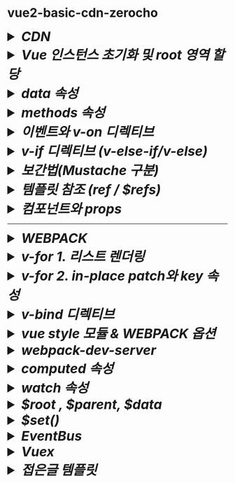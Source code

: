 # vue2-basic-cdn-zerocho

<details>
<summary style="font-size:30px; font-weight:bold; font-style:italic;">CDN</summary>
<br>

Webpack Babel이 아닌 순수 HTML로 Vue를 구현한다.

```html
<!DOCTYPE html>
<head>
  <title>구구단</title>
  <script src="https://cdn.jsdelivr.net/npm/vue/dist/vue.js"><!-- 태그 추가 --></script>
</head>
<body>
</body>
</html>
```
</details>
<details>
<summary style="font-size:30px; font-weight:bold; font-style:italic;">Vue 인스턴스 초기화 및 root 영역 할당</summary>
<br>

```html
<body>
  <div id="root">
  </div>
</body>
<script>
  /* CDN Script를 통해 아래 코드만으로 Main div를 Vue의 컴포넌트, 템플릿으로 전환할 수 있다. */
  const app = new Vue({
    el: '#root' /* HTML상의 해당 영역에 Vue 인스턴스가 적용된다. */
  });
</script>
```


</details>


<details>
<summary style="font-size:30px; font-weight:bold; font-style:italic;">data 속성</summary>
<br>

Vue나 React 같은 싱글페이지 애플리케이션의 경우 브라우저의 주소창이 변경되지 않는다.
즉, 하나의 페이지에서 화면을 바꾸는 원리이므로 기존 코딩된 영역 혹은 데이터가 다른 영역/데이터로 변경된다.
따라서 뷰나 리액트에서는 어떤 영역이 변경 되는지를 파악하는것이 중요하고,
변경되는 대상을 데이터로 관리해야 한다.

예를들어 좋아요 버튼을 눌렀을때 버튼이 사라지면서 "좋아요 버튼 눌림" 이라는 텍스트가 출력되기 위해서는
좋아요 버튼이 데이터로서 관리되어야 한다.

```html
<script>
  const app = new Vue({
    el: '#root',
    data: {
      liked: false
    }
  });
</script>
```
기존 바닐라 자바스크립트나 jQuery의 경우 데이터가 바뀌면 변경된 데이터에 따라서 append remove 등의 작업을 따로 코드를 통해 dom을 수정을 해줘야하지만 
Vue에서는 데이터의 변경을 감지하고 데이터가 사용되는 영역을 자동으로 수정해주기 때문에 작업이 줄어든다.

**`Vue는 데이터만(를) 관리한다`를 핵심 으로 생각, 사고방식을 바꿔야만 퍼블리싱, JQuery를 했던 사람들이 Vue나 React에 적응하기 쉬워진다.**
해당 데이터는 위의 코드와 같이 data 속성을 정의하여 객체로 관리한다.
해당 객체는 this로 접근이 가능하다.
`data.liked` == `this.liked`

</details>
<details>
<summary style="font-size:30px; font-weight:bold; font-style:italic;">methods 속성</summary>
<br>

Vue 에서 methods 속성은 반응형 데이터인 data를 사용해 특정 동작을 수행하는 함수를 정의하는데 사용한다.
methods에 정의된 함수는 UI의 이벤트(클릭, 입력 등)에 반응하여 데이터의 상태를 변경하거나 필요한 작업을 수행한다.

일반적으로 methods 속성을 사용하는 이유는 다음과 같다.
 - 이벤트 기반 동작: 버튼을 클릭하거나 특정 액션이 발생했을 때 동작할 함수를 정의할 수 있다.
 - 데이터 변경, 화면 업데이트: methods 속성 내 함수에서 data 속성의 값을 변경하면, Vue의 반응형 시스템이 해당 데이터와 연결된 화면 영역을 자동으로 업데이트 한다.

 ```html
<script>
  const app = new Vue({
    el: '#root',
    data: {
      liked: false
    },
    methods: {
      onClickButton() {
        this.liked = true; // data.liked = true와 같게 동작된다.
      }
    }
  });
</script>
```
위 코드에서 onClickButton 메소드는 liked의 상태를 true로 변경하여 최초 1회 false를 true로 변경하게 한다.  
이처럼 Vue에서는 이벤트에 따라 동작을 분리하여 정의하고 데이터를 제어하는 방식으로 개발하는 것이 중요하다.
기존 바닐라 자바스크립트나 jQuery의 경우 클릭시 dom을 수동으로 조작하고, 버튼 상태에 따라 새로운 HTML을 추가하거나 CSS를 수정해야 했다.  
반면 Vue는 methods 속성에서 데이터를 변경하는 것만으로 Vue의 반응형 시슽메이 DOM을 자동으로 조작해주기 때문에 코드의 가독성과 유지보수가 크게 향상된다.
**핵심적으로 Vue에서는 데이터와 동작을 분리하여, 필요한 동작은 methods에 정의하고, UI는 데이터에 따라 자동으로 업데이트된다고 이해하면 좋다**

</details>
<details>
<summary style="font-size:30px; font-weight:bold; font-style:italic;">이벤트와 v-on 디렉티브</summary>
<br>

js에서는 이벤트 리스너에 함수 등록을 onclick이라는 속성에 등록한다.  
vue에서는 v-on 디렉티브를 활용한다.  
`v-on:이벤트명="실행코드"` 형태로 특정 이벤트에 통해 실행할 코드를 바인딩한다.  
아래 예제는 click이벤트에 onCLickButton 메소드를 `v-on:click="onClickButton"` 형태로 바인딩하는 예제 코드이다.  

- ### 예제코드

  ```html
  <body>
    <div id="root">
      <button v-on:click="onClickButton">Like</button> <!-- v-on 디렉티브 이벤트 바인딩 -->
    </div>
  </body>
  <script>
    const app = new Vue({
      el: '#root',
      data: {
        liked: false,
      },
      methods: {
        onClickButton() {
          console.log(this.liked)
          this.liked = true;
          console.log(this.liked)
        }
      }
    });
  </script>
  </html>
  ```

## 축약형
`v-on:이벤트명="실행코드"` 디렉티브의 축약형으로 `@이벤트명="실행코드"`와 같이 사용할 수 있다.  

- ### 예제코드
  ```html
  <body>
    <div id="root">
      <button @click="onClickButton">Like</button> <!-- v-on 디렉티브 축약형 @ 적용 -->
    </div>
  </body>
  <script>
    const app = new Vue({
      el: '#root',
      data: {
        liked: false,
      },
      methods: {
        onClickButton() {
          console.log(this.liked)
          this.liked = true;
          console.log(this.liked)
        }
      }
    });
  </script>
  </html>
  ```
## 이벤트 수식어
일반적인 js 방식에서 이벤트 핸들러 함수 내부에 `event.preventDefault();` 또는 `event.stopPropagation();` 을
호출한다.
vue에서는 이러한 DOM 이벤트 세부사항을 핸들러 내에서 처리하지 않고, 핸들러에서는 데이터 로직만 처리할 수 있도록 v-on 디렉티브에 **이벤트 수식어**를 제공한다.  

`v-on.이벤트명.수식어` 형태로 사용한다.  
 - ex) `v-on.click.prevent`
   -  e.preventDefault();
- 수식어 종류
  - .stop
  - .prevent
  - .capture
  - .self
  - .once
  - .passive

### 이벤트 수식어 체이닝
이벤트 수식어는 체이닝이 가능하다.  
`v-on.이벤트명.수식어1.수식어2` 형태로 사용하며, 체이닝 순서로 수식어를 작동시킨다.  
 - ex 1) `v-on.click.prevent.stop`
   1. e.preventDefault();
   2. e.stopPropagation();

 - ex 2) `v-on.click.prevent.stop`
   1. e.stopPropagation();
   2. e.preventDefault();

</details>
<details>
<summary style="font-size:30px; font-weight:bold; font-style:italic;">v-if 디렉티브 (v-else-if/v-else)</summary>
<br>

# `v-if`
js에서는 조건부 렌더링을 dom 객체를 직접 탐색하여 css 속성을 부여하여 제어한다.  
react에서는 3항연산자나 && 혹은 || 조건으로 데이터 혹은 JSX 태그를 직접 제어한다.  
vue 에서는 v-if 디렉티브 속성을 data 변수와 함께 부여하여 조건부 렌더링을 적용한다.

- ### 예제코드

  ```html
  <body>
    <div id="root">
      <div v-if="liked">좋아요 눌렀음</div> <!-- v-if 조건부 랜더링 적용 -->
      <button v-on:click="onClickButton">Like</button>
    </div>
  </body>
  <script>
    const app = new Vue({
      el: '#root',
      data: {
        liked: false,
      },
      methods: {
        onClickButton() {
          console.log(this.liked)
          this.liked = true;
          console.log(this.liked)
        }
      }
    });
  </script>
  </html>
  ```

# `v-else ~ v-else-if`

 - v-else-if : v-if조건에 부합하지 않으면서 새로운 조건을 지정한다.  
 - v-else : 모든 조건에 부합하지 않는 경우에 해당한다.  
- ### 예제코드

  ```html

  <body>
    <div id="root">
      <div v-if="true">if</div>
      <div v-else-if="!true">else-if</div>
      <div v-else>else</div>
    </div>
  </body>

위와같이 v-if를 포함한 조건부 렌더링 디렉티브는 연속된 형제노드로 사용해야만 제대로 작동한다.
만약 조건부 렌더링 디렉티브 사이에 형제 노드로 일반 태그를 선언한다면, v-if와 v-else-if(혹은 v-else)를 연결하지 못해 조건부 렌더링이 적용되지 않고 일반 태그만 출력된다.
- ### 예제코드

  ```html

  <body>
    <div id="root">
      <div v-if="true">if</div>
      <div>NaN</div> <!-- 해당 영역만 출력됨. -->
      <div v-else>else</div>
    </div>
  </body>
  ```

</details>

<details>
<summary style="font-size:30px; font-weight:bold; font-style:italic;">보간법(Mustache 구분)</summary>
<br>

보간법이란?  
템플릿 영역에서 태그 사이에 텍스트 노드를 data 변수 등으로 할당하는 문법이다.  
react를 예로 들면 일반적인 단일 중괄호 표현식을 사용하며 이를 보간법이라고 한다.

Mustache란?  
vue에서 사용하는 보간법 방식으로 `{{ 변수 혹은 값 }}` 과 같이 이중 중괄호 형태로 데이터를 바인딩시킨다.  

- ### 예제코드

  ```html
  <body>
    <div id="root">
      <div>{{ first }} + {{ second }}</div>
    </div>
    <script>
      const app = new Vue({
        el: '#root',
        data: {
          /* 구구단 예제 템플릿 상 값이 변경되는 부분 4곳 */
          first: Math.ceil(Math.random() * 9),
          second: Math.ceil(Math.random() * 9),
        },
        
      })
    </script>
  </body>
  ```
  위의 예제에서는 랜덤값이 보간법에 의해 할당되어 실제 렌더링시 브라우저에 값 + 값 형태로 출력된다.


</details>
<details>
<summary style="font-size:30px; font-weight:bold; font-style:italic;">템플릿 참조 (ref / $refs)</summary>
<br>

Vue에서 기본 DOM 요소에 직접 액세스 해야하는 경우 ref 속성을 사용한다.  
- ### 예제코드

  ```html
  <input ref="input">
  ```

위 예제코드와 같이 일반 DOM요소에서 사용되는 경우는 해당 요소가 되지만, 자식 컴포넌트에서 사용하는 경우 참조는 해당 컴포넌트 인스턴스가 된다.
- ### 예제코드

  ```html
  <Child ref="child" />
  ```

위와같이 DOM요소에 ref속성을 적용한 뒤 접근할때에는 `this.$refs.ref명` 문법으로 접근한다.  


- ### 예제코드
  ```js
  onSubmitForm(e) {
    console.log(this.$refs.input)
    console.log(this.$refs.child)
  }
  ```

</details>
<details>
<summary style="font-size:30px; font-weight:bold; font-style:italic;">컴포넌트와 props</summary>
<br>

## Component
뷰 인스턴스에서 선언한 특정 레이아웃 영역을 하나의 템플릿 코드로 묶어, 관리한다.  
전역 컴포넌트 문법으로는 `Vue.component({'컴포넌트명', ...훅, ...속성})` 문법을 통해 관리한다.  
(CLI와 같은 WebPack 방식에서는 .vue 확장자 파일로 지역컴포넌트 형태로 관리한다. ; CDN에서도 지역컴포넌트 가능.)

- ### 예제코드
  ```js
  Vue.component(
    'wordRelay'/* PascalCase (Kebab Case 가능) */,
    {
      template: `
      <div>
        <div>{{ word }}</div>
      </div>
      `,
      data() {
        return {
          word: '유혁스쿨',
        }
      },
    }
  )
  ```
위 코드에서 template 속성에 선언한 영역을 적용하기 위해 등록한 컴포넌트명과 일치하는 이름의 태그를 선언한다.
(파스칼케이스, 케밥케이스 모두 사용 가능하다.)
- ### 예제코드
  ```html
  <div id="root">
    <word-relay></word-relay>
    <word-relay></word-relay>
    <word-relay></word-relay>
  </div>
  ```

- ### 전체코드
  ```html
  <body>
    <div id="root">
      <word-relay></word-relay>
      <word-relay></word-relay>
      <word-relay></word-relay>
    </div>
    <script>
      Vue.component(
        'wordRelay'/* PascalCase */,
        {
          template: `
          <div>
            <div>{{ word }}</div>
          </div>
          `,
          data() {
            return {
              word: '유혁스쿨',
            }
          },
        }
      )
    </script>
    <script>
      const app = new Vue({
        el: '#root',
      })
    </script>
  </body>
  ```

## Props
자식 컴포넌트에 데이터를 전달하는 Property(Attribute)이다.  
Dom 엘리먼트 태그에 속성을 기입하는것과 같이 컴포넌트 태그에 `prop명="값 혹은 변수"` 형태의 문법으로 사용한다.  
Vue에서는 props속성 이름의 형태를 기본적으로 케밥케이스를 사용한다.  

- ### 예제코드
  ```html
  <word-relay init-word="유혁스쿨"><!-- props (kebab case) --></word-relay>
  ```

컴포넌트에서는 props 속성을 통해 받는다.  
기본적으로는 배열 형태로 props명을 작성하는데, 케밥케이스, 파스칼케이스 모두 가능하다.  
(타입과 기본값, 필수여부를 설정하는 객체 형태의 문법도 있으며, 객체 형태 문법은 Document를 참조하자.)
- ### 예제코드
  ```js
  Vue.component(
        'wordRelay',
        {
          template: `<!-- 생략 -->`,
          props: ['inittWord'],
          data() {
            return {
              word: this.initWord,
            }
          },
        }
      )
  ```

- ### 전체 코드
  ```html
  <body>
    <div id="root">
      <word-relay init-word="유혁스쿨"></word-relay>
      <word-relay init-word="초밥"></word-relay>
      <word-relay init-word="바보"></word-relay>
    </div>
    <script>
      Vue.component(
        'wordRelay',
        {
          template: `
          <div>
            <div>{{ word }}</div>
          </div>
          `,
          props: ['inittWord'],
          data() {
            return {
              word: this.initWord,
            }
          },
        }
      )
    </script>
    <script>
      const app = new Vue({
        el: '#root',
      })
    </script>
  </body>
  ```

</details>
<hr>
<details>
<summary style="font-size:30px; font-weight:bold; font-style:italic;">WEBPACK</summary>
<br>

## 웹 패킹이란?  
현재 프로젝트에서 사용되는 모든 js를 하나의 파일로 압축하여 합치는 작업이다.  

- 프로젝트 초기화
	package.json가 생성되며, 해당 파일을 통해 라이브러리(디펜던시)와 빌드에 필요한 script 명령등을 정의한다.
	
	```bash
	npm init
	```
	```bash
	package name: {프로젝트명}
	```

- vue 디펜던시 설치
	```bash
	npm install vue
	```
- webpack, webpack-cli 디펜던시 설치(개발 모드)
	```bash
	npm i webpack webpack-cli -D
	```
	
- webpack 환경설정  

  웹 패킹을 위해서는 webpack 설정이 필요하다.  

  - **entry** : 모든 script를 하나로 합칠때 대표가되는 파일을 등록한다.
  - **module** : webpack의 핵심으로, rules 배열에 객체 형태로 어떻게 합칠지, 처리할지를 설정한다.
  - **plugins** : ?
  - **output** : 웹 패킹으로 변환될 파일(entry에 등록된 파일)을 참조하고, 웹패킹이 완료된 파일을 저장할 디렉토리를 설정한다.
    - filename
    - path

  - `webpack.config.js`
      ```js
      /* 절대경로 추가 */
      const path = require('path')
      module.exports = {
        entry: {
          // app: './main.js'
          app: path.join(__dirname, 'main.js') // 절대경로 생성 `/4. 숫자야구/main.js`
        },
        module: {
          rules: [{}]
        },
        plugins: [],
        output: {
          filename: '[name].js', /* [name]: entry.app을 참조한다. (app.js 명시적 할당 가능) */
          // path: './dist', /* entry.app으로 등록한 하나의 script 파일이 저장될 디렉토리 경로 (app.js가 저장된다.)*/
          path: path.join(__dirname, 'dist'), /* 절대경로 => `/4. 숫자야구/dist` [arg1]: 현재 파일의 디렉토리 경로, [arg2]: 합칠 경로 */
        },
      }
      ```
	
## vue-loader
webpack의 패킹 대상은 JS 파일이다.  
JS 파일이 아닌 .vue 확장자에 대해 webpack이 패킹하기 위해서는 vue-loader가 필요하다.  

- `vue-loader 디펜던시 설치 (개발 모드)`  
    ```bash
    npm i vue-loader -D
    ```
	  
디펜던시 설치 후 webpack에서 vue-loader를 설정한다.  
- `webpack.config.js`
    ```js
    module.exports = {
      entry: {/* 생략 */},
      /**
      * webpack의 핵심이다.
      * rulse 배열 속성에 어떻게 합칠지, 처리할지를 정한다.
      */
      module: {
        rules: [{
          test: /\.vue$/,
          loader: 'vue-loader'
        }]
      },
      plugins: [],
      output: {/* 생략 */},
    }
    ```
디펜던시 설치 후 webpack에서 vue-loader를 설정한다.  

## vue template compiler

웹패킹을 할때 .vue 확장자 파일이 컴파일되는데 이때 전용 컴파일러가 필요하다.  
해당 컴파일러는 vue와 버전이 일치해야한다.  

  ```bash
  npm i vue-template-compiler
  ```

## 전역 Vue컴포넌트 Vue인스턴스 등록
아래 예시코드를 보며 vue2와 vue3 방식이 다르다는걸 유념해서 적용한다.  
- `main.js`
    ```js
    import Vue from 'vue'
    import { createApp } from 'vue';
    import NumberBaseball from './NumberBaseball'

    // new Vue(NumberBaseball).$mount('#root'); // vue2 마운트
    createApp(NumberBaseball).mount('#root'); // vue3 마운트
    ```

## build script 설정
프로젝트 초기화시 생성된 package.json 파일에 script 속성으로 등록한다.  
- `package.json`
    ```json
    {
      /* 생략 */
      "scripts": {
        /* [webpack 빌드 script 명령 등록] - `npm run build` → webpack.config.js에 등록한 path경로에 entry에 등록한 파일이 웹 패킹되어 생성된다 */
        "build": "webpack" 
      },
      /* 생략 */
    }
    ```
## build 진행 (명령어)
  ```bash
  npm run build
  ```
  위 명령어를 통해 webpack.config.js에 설정한 설정내역들을 통해 빌드를 진행하게 된다.  
  필자의 경우 output을 dist 디렉토리로 잡아두었고 entry 프로퍼티를 app으로 했기 때문에  
  dist 디렉토리 하위에 app.js 파일이 생성된다.  
  해당 파일 내의 소스코드는 main.js와 .vue확장자 파일 등을 포함하고 있다.


## build --watch 옵션
실시간으로 webpack에 의해 설정된 파일들의 코드를 모니터링하고 변경이 발생하면 새롭게 build해주는 옵션이 있다.  
- `package.json`
    ```json
    {
      /* 생략 */
      "scripts": {
        "build": "webpack --watch" 
      },
      /* 생략 */
    }
    ```

</details>
<details>
<summary style="font-size:30px; font-weight:bold; font-style:italic;">v-for 1. 리스트 렌더링</summary>
<br>

## v-for 리스트 렌더링
v-for 디렉티브를 사용하여 배을 기반 리스트 렌더링이 가능하다.  
해당 디렉티브는 `item in items` 형태의 특별한 문법을 사용한다.  
js의 for loop 종류의 하나인 for ...in 문법과 유사하다.  
`v-for="요소 in 배열"` 혹은 `v-for="(요소, index) in 배열"` 형태로 사용한다.  

- ### 예제코드
  ```html
  <template>
    <div>
      <ul>
        <li v-for="(el, idx) in array" >{{ el }}</li>
      </ul>
    </div>
  </template>
  <script>
    export default {
      
      data() {
        return {
          array: ["A", "B", "C", "D", "E"],
        }
      },
    }
  </script>
  ```

</details>
<details>
<summary style="font-size:30px; font-weight:bold; font-style:italic;">v-for 2. in-place patch와 key 속성</summary>
<br>

### in-place patch전략과 key속성
Vue는 메모리 절약을 위해 DOM 최적화를 통해 DOM을 재사용한다.  
이 과정에서 in-place patch 전략이라는 것을 사용한다.  
patch는 일종의 "떔빵"을 의미하며, in-place는 현재 지점에서 를 의미한다.  
현재 지점에서 땜빵 즉, 현재 DOM에서 변경될 부분만 땜빵해서 처리하고 DOM을 재사용 한다는 의미이다.  

예를들어 아래와 같은 코드가 있다고 가정해보자.  
- ### 예제코드
  ```html
  <body>
    <div id="app">
      <ul>
        <li v-for="item in list" :key="item">
          {{ item }} : <input type="number">
        </li>
      </ul>
      <button @click="shift">Shift!</button>
    </div>

    <script>
      // 부모 컴포넌트 정의
      new Vue({
        el: '#app',
        data:{
          list: ["apple", "banana", "orange"]
        },
        methods: {
          shift() {
            this.list.push(this.list.shift())
          }
        }
      });
    </script>
  </body>
  ```
   위 코드에서 input의 값을 순차적으로 1 2 3으로 입력한다.
   - apple: [1]
   - banana: [2]
   - orange: [3]
  위와 같은 상태에서 shift 버튼을 클릭할경우 아래와 같이 결과가 변경된다.
  [기대값]
   - banana: [2]
   - orange: [3]
   - apple: [1]
  [실제값]
   - banana: [1]
   - orange: [2]
   - apple: [3]
  이는 앞서 설명한것과 같이 in-place patch로 처리되었기 때문에 변경되는 부분인 {{item}}만 patch된다.  

  위와 같이 반복되는 내용을 하나로 관리해야 할 필요가 있고 이때 사용되는것이 바로 key 속성이다.  
  key 속성에는 요소를 구별할 수 있는 unique한 내용을 사용한다.
  
  ## index 바인딩 이슈
  만약 index를 사용할 경우, 배열 요소 중 하나가 삭제 된다면 첫번째 요소부터 마지막 요소까지 index를 재생성해야 하기 때문에 성능/버그 이슈가 발생한다.  
  단순히 하나의 데이터가 아닌 복잡한 데이터로 얽혀있는 경우가 있을 수 있고 이러한 상황에서 배열에 데이터를 추가할 경우 변경 감지에 대한 렌더링 시점 오류가 발생하여 순서가 꼬이는 경우도 발생한다.  
  예를들어, 배열의 특정 요소 객체 내부의 값이 변경하는데 이때 변경하는 원리가 해당 배열에 직접 접근하여 값을 변경하는 것이 아니라, 해당 배열을 복사하여 값을 변경한 뒤 배열을 통째로 다시 변경하는 경우이다.  

  vue는 배열 순서를 변경하거나 항목을 추가/삭제하는 순간 기존 DOM 요소를 재활용 하려고 한다.  
  이때 index가 변경되기 전 후의 변경시점에서 DOM과 데이터의 매핑이 꼬일 수 있게 된다.  
  즉, 동기화 시점 오류이다.  
  특정 시점에서 배열에 객체를 추가하고 정렬한 뒤, 해당 객체의 값을 변경할때 dom에 대한 연결이 key로 지정한 index로 연결되는데,
  배열의 값이 변경되고 v-for에서 index가 새롭게 생성되고, key에 매핑이 되는데, 매핑되기 전 찰나의 순간에 특정 index의 데이터를 변경할 경우 이전 index에 대한 데이터와 현재 index에 대한 데이터가 동시에 수정이 되는 현상이 발생할 수 있다.  
  예를들어 1, 2, 3, 4, 5 인덱스가 있고 3번과 4번 사이에 데이터를 추가한다면, 4번이 5번으로 밀려나고 새로운 4번 데이터가 추가된다.
  이렇게 데이터를 추가하면서, index가 재생성되며 index가 key에 매핑되게 되는데, `index가 key에 매핑 되기 전 찰나의 순간`에 4번 데이터의 속성값을 변경한다면, 5번으로 밀려날 4번 index 데이터와 새롭게 추가된 new 4번 index 데이터의 속성 값이 함께 변경되는 현상이 발생하게 된다.  
  

  
</details>
<details>
<summary style="font-size:30px; font-weight:bold; font-style:italic;">v-bind 디렉티브</summary>
<br>

## v-bind
vue에서 html 엘리먼트의 특정 속성에 state 변수 혹은 문자, 숫자, 불리언 등의 값을 바인딩(할당) 할때 사용한다.  
`v-bind:class="값 혹은 변수"`

- ### 예제코드
  ```html
  <div id="screen" v-bind:class="'cls'"></div> <!-- class="cls" -->
  <button v-bind:disabled="true">비활성화됨</button> <!-- disabled -->
  ```

</details>
<details>
<summary style="font-size:30px; font-weight:bold; font-style:italic;">vue style 모듈 & WEBPACK 옵션</summary>
<br>

webpack 방식에서 vue 프로젝트를 build할때 .vue확장자에 대한 로드를 하기 위해서는 webpack.config.js의 module 옵션의 rules 배열에 .vue확장자에 대한 로더 모듈을 등록해야했다.  
vue의 style태그를 build할때 또한 css와 style 관련 로더 모듈이 필요하고, webpack.config.js에 등록해줘야 한다.

- 필요한 모듈
  - vue-style-loader
  - css-loader

- npm 모듈 추가 (개발용)
  ```bash
    npm i vue-style-loader css-loader -D
  ```

- `webpack.config.js` 로더 모듈 설정
    ```js
    module.exports = {
      /* 생략 */
      module: {
        rules: [
          /* 생략 */
         {
          test: /\.css$/,
          use: [
            'vue-style-loader',
            {
              loader: 'css-loader',
              options: {
                esModule: false,
              }
            }
          ]
        },
        ]
      },
      /* 생략 */
    }
    ```

</details>
<details>
<summary style="font-size:30px; font-weight:bold; font-style:italic;">webpack-dev-server</summary>
<br>

웹팩 데브서버는 웹팩의 빌드 대상 파일이 변경되었을 때 매번 웹팩 명령어를 실행하지 않아도 코드만 변경하고 저장하면 웹팩으로 빌드한 후 브라우저를 새로고침 해준다.  
매번 명령어를 치는 시간과 브라우저를 새로고침 하는 시간 뿐만 아니라 웹팩 빌드 시간 또한 줄여주기 때문에 웹팩 기반의 웹 애플리케이션 개발에 필수로 사용된다.

- ### npm 모듈 설치

  ```bash
  npm install webpack-dev-server -D
  ```

- `webpack.config.js` devServer 설정
    ```js
    module.exports = {
      /* 생략 */
      devServer: {
        devMiddleware: { publicPath: '/dist' },
        static: { directory: path.resolve(__dirname) },
        hot: true,
        compress: true,
        port: 9000
      }
    }
    ```

- `package.json` 실행 script 설정
    ```json
    {
      /* 생략 */
      "scripts": {
        "dev": "webpack-dev-server --hot" 
      },
      /* 생략 */
    }
    ```

- ### 실행 명령
  ```bash
  npn run dev
  ```
- ### 메인 html  
```html
<div id="root"></div>
<script src="./dist/app.js"></script>
```
`npm run build` 명령어를 통한 `webpack --watch` script와는 다르게 webpack-dev-server의 경우 dist/app.js 폴더가 생성되지 않는다.  
그럼에도 불구하고 네트워크 탭을 확인해보면 localhost:포트/dist/app.js를 가져오게 된다.  
output을 로컬에 직접적으로 저장하지 않고 서버 프로세스가 실행 중인 Node.js의 메모리 공간에 저장이 된다.  
이때 중요한점은 메인 html 파일에서 /dist/app.js 경로의 script 파일을 참조해야만 한다.  
(참조하지 않는다면 애초에 실행할 script가 없어지기 때문...)
</details>
<details>
  <summary style="font-size:30px; font-weight:bold; font-style:italic;">
    computed 속성
  </summary>

  ```html
  <div>
    {{ number+1 }}
  </div>
  ```
  템플릿 내에 표현식을 넣으면 편리하다.  
  ```html
  <div>
    {{ message.split("").reverse().join('') }}
  </div>
  ```
  그러나 위와 같이 너무 많은 연산을 템플릿 내에서 하게 된다면 코드가 비대해지고 유지보수 하기 어려움이 있다.
  이때 computed 속성을 사용한다.  

  - computed 예제  
    computed 속성에 함수를 선언하고, state에 접근하여 데이터를 가공한 뒤 가공한 데이터를 반환한다.  
    이때, 함수명은 template에서 변수명으로 사용할 수 있게 된다.
    **주의할 점은 computed속성에 선언한 함수는 함수로서 호출할 수 없고 변수로써 사용한다.**
    ```html
    <body>
      <div id="app">
        {{ convertMsg }}
      </div>
      <script>
        new Vue({
          el: '#app',
          data: {
            computedMsg: 'Hello',
          },
          computed: {
            convertMsg() {
              return this.computedMsg.split("").reverse().join('')
            },
          },
        })
      </script>
    </body>
    ```
    Vue 인스턴스가 처음 생성될 때, mount 전 data속성이 정의된 computed속성이 정의된다. 또한, state의 변경을 감지한다. (state값이 변경되면 작동됨.)

    커스텀으로 getter와 setter를 제공하지만, 예제에서는 이를 하나의 메소드로 적용하였다.
    ```js
    export default {
      computed: {
        convertMsg: {
          get() {
            console.log("get")
            return this.computedMsg
          },
          set(value) {
            console.log("set : ", value)
            this.computedMsg = value.split("").reverse().join('')
          },
        }
      },
      methods: {
        convertMsgF(newValue) {
          return this.convertMsg = newValue
        },
      }
    }
    ```
    computed의 convertMsg의 변경이 감지되면 convertMsg의 convertMsg를 value로 받아온 뒤 state에 초기화 한다.
    즉, 특정 블록 내에서 computed속성에 정의한 변수(property)를 초기화 하는 로직이 작동 해야만 커스텀 set get 방식을 적용할 수 있게 된다.

    또한 computed를 통해 한번 계산된 데이터는 캐싱이라는 기능으로 가져다가 사용할 수 있으며,
    이로 인해 반복적인 함수 호출과 계산을 줄여준다

    ```html
    <body>
      <div id="app">
        {{ convertMsg() }}
        {{ convertMsg() }}
        {{ convertMsg() }}
        {{ convertMsg() }}
      </div>
      <script>
        new Vue({
          el: '#app',
          data: {
            computedMsg: 'Hello',
          },
          methods: {
            convertMsg() {
              return this.computedMsg.split("").reverse().join('')
            },
          },
        })
      </script>
    </body>
    ```
    위와 같이 메소드를 여러번 호출한다면, 호출할 때 마다 반환한다.

    ```html
    <body>
      <div id="app">
        {{ convertMsg }}
        {{ convertMsg }}
        {{ convertMsg }}
        {{ convertMsg }}
      </div>
      <script>
        new Vue({
          el: '#app',
          data: {
            computedMsg: 'Hello',
          },
          computed: {
            convertMsg() {
              return this.computedMsg.split("").reverse().join('')
            },
          },
        })
      </script>
    </body>
    ```
    그러나 computed는 접근한 data 변수가 변경되지 않는 이상 한번 연산된 결과값이 캐싱되어 출력된다.

</details>
<details>
  <summary style="font-size:30px; font-weight:bold; font-style:italic;">
    watch 속성
  </summary>

  관찰할 state를 등록한 뒤, 등록 된 state 상태가 변경되면 동작한다.  
  ```html
  <body>
    <div id="app">
      {{ convertMsg }} <br> <!-- 우로헬 -->
      oldVal : {{ oldVal}} <br> <!-- Hello -->
      newVal : {{ newVal}} <!-- 헬로우 -->
    </div>
    <script>
    new Vue({
      el: '#app',
      data: {
        newVal: '',
        oldVal: '',
        computedMsg: 'Hello'
      },
      watch: {
        computedMsg(newVal, oldVal) { // computed의 converMsg을 통해 수정함.
          this.newVal = newVal
          this.oldVal = oldVal
        }
      },
      computed: {
        convertMsg(e) {
          this.computedMsg = "헬로우" // 여기서 watch 대상을 수정함.
          return this.computedMsg.split("").reverse().join('')
        },
      },
    })
    </script>
  </body>
  ```
</details>
<details>
<summary style="font-size:30px; font-weight:bold; font-style:italic;">$root , $parent, $data</summary>
<br>

하위 컴포넌트인 현재 컴포넌트 기준 부모 컴포넌트와, 루트 컴포넌트 인스턴스에 접근할때 사용한다.

# $root

루트 Vue 인스턴스에 접근이 가능하다.  
`this.$root` 형태 문법으로 접근하며 data변수의 경우 직접 수정이 가능하다.  
모든 하위 컴포넌트에서 접근이 가능하며, **전역 저장소**처럼 활용할 수 있다.  

---
이러한 패턴은 아주 작은 크기의 어플리케이션이나, 적은 수의 컴포넌트에 대해서 유용하게 사용될 수 있으나,  
어플리케이션의 크기가 커지게 될 때 해당 패턴을 확장하기란 쉬운 일이 아니다.  
대부분의 경우 상태 관리를 위해 Vuex를 사용하는 것을 강력히 권장한다.  

# $parent
$root와 비슷하게 부모 Vue 인스턴스에 접근이 가능하다.  
`this.$parent` 형태 문법으로 접근하며 data변수의 경우 직접 수정이 가능하다.  
이는 prop을 이용해 데이터를 넘겨주는것 형태의 대안으로써 사용할 수 있다.  

---
대부분의 경우, 특히 부모 요소의 데이터를 자식 요소에서 변경하는 경우에 부모 요소에 접근하는 것은 디버깅의 편의성과 코드 가독성을 크게 해친다.  
나중에 해당 컴포넌트를 다시 보았을 때, 어디서 변경이 발생하였는지를 추적하는 것이 굉장히 어려워 질 수 있다.  

## 대안

- `vue 2`
  - **EventBus**
- `vue3`
  - **provider, inject**
- `vue2/3 호환`
  - **$emit**
  - **props (function)** 


# data 변수, methods 접근
하위 컴포넌트에서 부모 혹은 루트 컴포넌트의 data변수 혹은 메소드에 직접 접근이 가능하다.

## $data
현재 참조중인 인스턴스의 data 객체이다.  
`this.$인스턴스.$data` 형태 문법으로 참조한다.  
`this.$인스턴스.$data.변수명` 형태로 data 객체 참조 후 변수에 접근한다.  
(이때 인스턴스는 $root 혹은 $parent만 가능하다. )

## data 직접 접근
`this.$인스턴스.변수명` 형태로 변수에 직접 접근한다.

## methods 호출
`this.$인스턴스.메소드명` 형태로 메소드를 직접 호출한다.


- ### Root.vue
  ```html
  <template>
      <Parent/>
  </template>
  <script>
  import Parent from './Parent.vue';
  export default {
    components: {Parent},
    data() {
      return {
        root: 'root' // 턴전환: O팀 ↔ X팀 
      }
    },
    methods: {
      parentEx(){
        console.log("내가 니 증조 할애비다 : ", this.root)
      }
    },
  }
  </script>
  ```
- ### Parent.vue
  ```html
  <template>
      <Child/>
  </template>
  <script>
  import Child from './Child.vue';
  export default {
    components: {Child},
    data() {
      return {
        parent: 'parent' // 턴전환: O팀 ↔ X팀 
      }
    },
    methods: {
      parentEx(){
        console.log("내가 니 애비다 : ", this.parent)
      }
    },
  }
  </script>
  ```
- ### Parent.vue
  ```html
  <script>
  export default {
    mounted() {
      console.log(this.$root.$data) // 가장 최상위 부모의 data변수 접근
      this.$root.example() // 가장 최상위 부모 메소드 접근
      console.log(this.$parent.$data) // 직계 부모의 data변수 접근
      this.$parent.example() // 직계 부모 메소드 접근
    }
  }
  </script>
  ```

</details>
<details>
<summary style="font-size:30px; font-weight:bold; font-style:italic;">$set()</summary>
<br>

Vue 인스턴스에 javascript 객체를 data 옵션으로 전달하면 Vue는 모든 속성에 Object.defineProperty를 사용하여 getter/setter로 변환한다.  
getter/setter는 사용자에게는 보이지 않으나 속성에 액세스 하거나 수정할 때 vue가 종속성 추적 및 변경 알림을 수행할 수 있다.

그러나 vue에서 지원하는 최신 javscirpt에서는 변경을 감지하는 Object.observe가 deprecated 되었기 때문에 Vue는 속성의 추가/제거 는 감지할 수 없다.  
Vue는 인스턴스 초기화 중 getter / setter 변환 프로세스를 수행하므로, data 객체에 속성이 있어야 vue가 이를 변환하고 응답할 수 있다.  
vue는 이미 만들어진 인스턴스에 새로운 루트 수준의 반응 속성을 동적으로 추가하는 것을 허용하지 않는다.  
그러나 `Vue.set(Object, key, value)` 매소드를 사용하여 중첩된 객체에 반응성 속성을 추가할 수 있다.  
배열도 마찬가지이다. `Vue.set(Array, index, value)` 형태로 배열의 index를 변경/추가 하였을 경우 변경을 감지를 한다.  

Vue인스턴스에서는 `this.$set()` 문법으로 해당 함수를 호출할 수 있다.

- 반응성 객체 동적 추가 대안
  - $set()
  - 전개식(Spread Operator)
  - Object.assign


</details>
<details>
<summary style="font-size:30px; font-weight:bold; font-style:italic;">EventBus</summary>
<br>

- ## EventBus
  - ### `EventBus.js`
      전역으로 eventBus라는 상수값 내보낸다.
      여기서 new Vue()란 새로운 vue인스턴스를 생성하는것.
    ```javascript
    /* 생략 */
    export const eventBus = new Vue()
    /* 생략 */
    ```
   - 발행 $emit   
    eventBus에 $emit을 통해 신호를 송신  
    즉, eventBus라는 새로운 vue인스턴스가 부모 역할을 한다는 것으로 추론 가능하다.
    해당 인스턴스를 참조하는 모든 컴포넌트에서는 해당 신호를 수신할 수 있게 된다.
    첫번째 매개변수로 발행할 event명을, 두번째 매개변수로 매개변수 전달이 가능하다.  
      ```vue
      <script>
      import { eventBus } from './EventBus';
      export default {
        methods: {
          changeUser () {
            eventBus.$emit('userWasEdited', new Date())
          }
        }
      }
      </script>
      ```
    - 구독/취소 $on/$off  
      eventBus에 $on을 통해 신호를 수신  
      eventBus로 부터 발행된 이벤트명을 등록함으로써 구독(수신) 하게 된다.
      컴포넌트의 mounted 혹은 created 훅에서 수신하도록 처리하고,  
      컴포넌트가 해제될때 구독을 취소하여 리소스를 관리한다.  
      ```vue
      <script>
      import { eventBus } from './EventBus';
      export default {
        created () {
          eventBus.$on('userWasEdited', (date) => {
            this.editedDate = date
          })
        },
        beforeDestroyed() {
          eventBus.$off('userWasEdited')
        }
      }
      </script>
      ```
</details>
<details>
<summary style="font-size:30px; font-weight:bold; font-style:italic;">Vuex</summary>
<br>

  <details>
  <summary style="font-size:30px; font-weight:bold; font-style:italic;">install & setting</summary>
  <br>

  - ### vue2(2.6.10) 호환 `vuex3.1.1` 설치

    ```bash
    npm install vuex@3.1.1
    ```

  - ### Vuex store 모듈  생성  

    1. Vue 전역 인스턴스에 플러그인으로 등록  
      `Vue.use(Vuex)`
    2. Vuex 인스턴스 생성 및 기본 틀 구현  
      `new Vuex.store({/* 생략 */})`

    ```js
    import Vue from 'vue'
    import Vuex from 'vuex'

    Vue.use(Vuex) // 플러그인 등록
    export const store = new Vuex.store({
      state: {
        todos: [
          { id: 1, text: 'buy a car', checked: false},
          { id: 2, text: 'play a game', checked: false},
        ]
      },
      mutations: {},
      actions: {},
      getters: {}
    })

    ```

  - ### 루트 Vue 인스턴스 store 모듈 주입

    1. Vue 전역 인스턴스에 플러그인으로 등록  
      `Vue.use(Vuex)`
    2. Vuex 인스턴스 생성 및 기본 틀 구현  
      `new Vuex.store({/* 생략 */})`

    ```js
    import Vue from 'vue'
    import Component from './Component'
    import { store } from './store'

    console.log(store)

    new Vue({
      store, /* 모듈 등록 */
      render: Component => createElement(Component)
    }).$mount('#root'); // vue2 마운트
    ```

    **주의할점**은 Vuex 플러그인 등록시 Vuex 인스턴스로부터 store() 함수가 호출되기 전에 등록되어야만 한다.  
    만약 main.js에서 `Vue.use(Vuex)` 코드를 적용하여 Vuex를 플로그인으로 등록한다고 가정해보자.
    import가 먼저 실행되므로 Vuex의 store함수가 호출된 후 Vuex가 플러그인으로 등록되어 시점 문제가 발생하게 된다.

  </details>
  <details>
  <summary style="font-size:30px; font-weight:bold; font-style:italic;">State</summary>
  <br>

  # 호출
  state 변수는 vue 확장자 파일의 computed 속성에 호출하여 사용한다.  

  computed는 함수 형태를 정의하고, template에 해당 함수를 할당 함으로 초기 렌더링시 computed에 정의 한 함수가 호출된다.  
  또한, 내부적으로 data나 state의 변경을 감지하면 이를 의존하고 있는 computed에 정의한 함수가 다시 호출 된다.  
  여기서 말하는 의존이란, 계산된 값이 어떤 다른값에 따라 달라진다는 의미로,  
  computed 속성의 결과가 특정한 data 속성이나 vuex state값을 기준으로 결정될 때,  
  그 값을 "의존성" 이라고 한다.  

  이때 state 혹은 data 그 자체를 하나로 의존하는 것이 아니라 computed에서 참조하는 특정(세부) 대상을 지칭한다.  
  data라면 data에 나열된 변수중 computed에서 정확히 참조하는 변수,  
  vuex state라면 state에 나열된 변수중 computed에서 정확히 참조하는 변수를 말한다.  
  데이터 변수의 경우 `return this.todo` 면 `todo`, `return this.user` 면 `user`가 computed의 의존성이고  
  vuex state 변수의 경우 `return this.$store.state.todo` 면 `todo`, `return this.$store.state.user` 면 `user`가 computed의 의존성이 된다.  


  - ### ___.vue
    ```html
    <template>
      {{ todos }}
    </template>
    <script>
      export default {
        computed: {
          todos() {
            return this.$store.state.todoss
          }
        }
      }
    </script>
    ```


  </details>
  <details>
  <summary style="font-size:30px; font-weight:bold; font-style:italic;">Mutations</summary>
  <br>

  # 정의
  vuex에서 state에 있는 변수를 변경할때는 mutations 안에서 변경하는것이 규칙이다.
  - ### Store
    ```js
    import Vue from 'vue'
    import Vuex from 'vuex'
    Vue.use(Vuex)

    export default new Vuex.Store({
      state: {
        todos: [
          { id: 1, text: 'buy a car', checked: false},
          { id: 2, text: 'play a game', checked: false},
        ]
      },
      mutations: {
        ADD_TODO(state, payload) {
          state.todos.push({
            id: Math.random(),
            text: payload,
            checked: false
          })
        },
      },
      actions: {

      },
      getters: {

      }
    })
    ```
  mutations 속성에 함수를 정의하고 해당 함수 블록에서 state에 접근하여 state를 변경한다.
  이때 함수의 첫번째 매개변수로 state를, 두번째 매개변수로 payload를 받는다.
  payload는 mutations의 함수가 호출될때 전달하는 값이다.

  # 호출


  - ### commit
    mutations를 vue 확장자 파일에서 호출할때는 methods 속성에서 함수를 정의하고, commit을 통해 호출한다.

    - #### ___.vue
      ```html
      <template>
        <button 
          @keyup.enter="addTodo"
        >
      </template>

      <script>
      export default {
        name: 'AddTodo',
        methods: {
          addTodo(e) {
            this.$store.commit('ADD_TODO', e.target.value) // mutation 호출
          },
        },
      };
      </script>
      ```
      첫번째 매개변수로는 mutations에 정의한 함수 이름, 두번째 매개변수로는 해당 함수의 두번째 매개변수인 payload 전달값을 할당할 수 있다.

  </details>
  <details>
  <summary style="font-size:30px; font-weight:bold; font-style:italic;">Vuex Actions</summary>
  <br>

  # 정의
  Vuex에서 actions는 비즈니스로직 즉, 여러개의 mutations를 조합하여 호출하거나 비동기적인 로직을 처리할 때 사용한다.
  여기서 말하는 비동기적인 로직은 fetch나 axios, jQuert의 ajax 뿐만 아니라 Promise객체, Async~Await 그 자체를 말한다.  

  mutations에서 비동기 로직을 처리할 경우 mutations가 호출되고난 뒤, 비동기 로직이 종료되기 전 mutations의 함수 블록이 종료된다.  
  state 변경을 보장받을 수 없고, getters같은 state 변경 감지에 대한 작업 처리에 영향을 주게 된다.

  따라서 state의 직접적인 변경은 mutations에서 관리하고, 비동기적 작업은 actions에서 관리한다.  
  (actions에서 비동기적인 작업 후 mutations를 commit-호출하는 flow로 설계할 수 있다.)


  - ### Store
    ```js
    import Vue from 'vue'
    import Vuex from 'vuex'
    Vue.use(Vuex)

    export default new Vuex.Store({
      state: {
        todos: [
          { id: 1, text: 'buy a car', checked: false},
          { id: 2, text: 'play a game', checked: false},
        ]
      },
      mutations: {
        ADD_TODO(state, payload) {
          state.todos.push({
            id: Math.random(),
            text: payload,
            checked: false
          })
        },
      },
      actions: {
        addTodo(context, payload) {
        const {commit, dispatch} = context;
        /* 비동기 작업 ex) axios(2초 소요) 후 commit 호출 */
        setTimeout(function() {
          commit('ADD_TODO', payload);
        }, 2000) //2초 후 실행
      },
      },
      getters: {

      }
    })
    ```
    
    actions함수는 매개변수로 context와 payload를 받는다.
    context에는 commit과 dispatch 함수가 존재한다.
    commit을 통해 mutations을 호출하고 dispatch를 통해 다른 actions 함수를 호출한다.

  # 호출


  - ### dispatch
    actions를 vue 확장자 파일에서 호출할때는 methods 속성에서 함수를 정의하고, dispatch를 통해 호출한다.

    - #### ___.vue
      ```html
      <template>
        <button 
          @keyup.enter="addTodo"
        >
      </template>

      <script>
      export default {
        name: 'AddTodo',
        methods: {
          addTodo(e) {
            this.$store.dispatch('addTodo', e.target.value) // action 호출
          },
        },
      };
      </script>
      ```
      첫번째 매개변수로는 actions에 정의한 함수 이름, 두번째 매개변수로는 해당 함수의 두번째 매개변수인 payload 전달값을 할당할 수 있다.

  </details>
  <details>
  <summary style="font-size:30px; font-weight:bold; font-style:italic;">Vuex Getters</summary>
  <br>

  # 정의
  Vuex에서 getters는 vue 인스턴스에서 computed와 비슷한 역할을 한다.  
  연산된 state값을 접근하는 속성으로 여러 뷰 컴포넌트에서 재사용이 가능하다.   
  computed와 같이 캐싱 기능이 있다.


  - ### Store
    ```js
    import Vue from 'vue'
    import Vuex from 'vuex'
    Vue.use(Vuex)

    export default new Vuex.Store({
      state: {
        todos: [
          { id: 1, text: 'buy a car', checked: false},
          { id: 2, text: 'play a game', checked: false},
        ]
      },
      mutations: {
      },
      actions: {
      },
      getters: {
        numberOfCompletedTodo(state) {
        return state.todos.filter(todo => todo.checked).length
      }
      }
    })
    ```
    getters에 정의한 함수는 첫번째 매개변수로 store의 state를 접근할 수 있다.  
    (호출부에서 전달하는것이 아님.)

  # 호출

  getters는 vue 인스턴스의 computed속성에 정의된 함수의 반환값에 호출하여 사용한다.
  - ### ___.vue
    ```html
    <template>
      <div>
        Completed Todo: {{ numberOfCompletedTodo }}
      </div>
    </template>

    <script>
    export default {
      name: 'CompletedTodo',
      computed: {
        /* numberOfCompletedTodo() { // getters 적용 전 (state 직접 접근 후 연산)
            return this.$store.state.todos.filter(todo => todo.checked).length
        }, */
        numberOfCompletedTodo() {
          return this.$store.getters.numberOfCompletedTodo // getters 적용
        }
      },
    };
    </script>
    ```

  </details>
</details>
<details>
<summary style="font-size:30px; font-weight:bold; font-style:italic;">접은글 템플릿</summary>
<br>

- ### 예제코드

  ```html
  ```

- ### 예제코드
  ```js
  ```

</details>